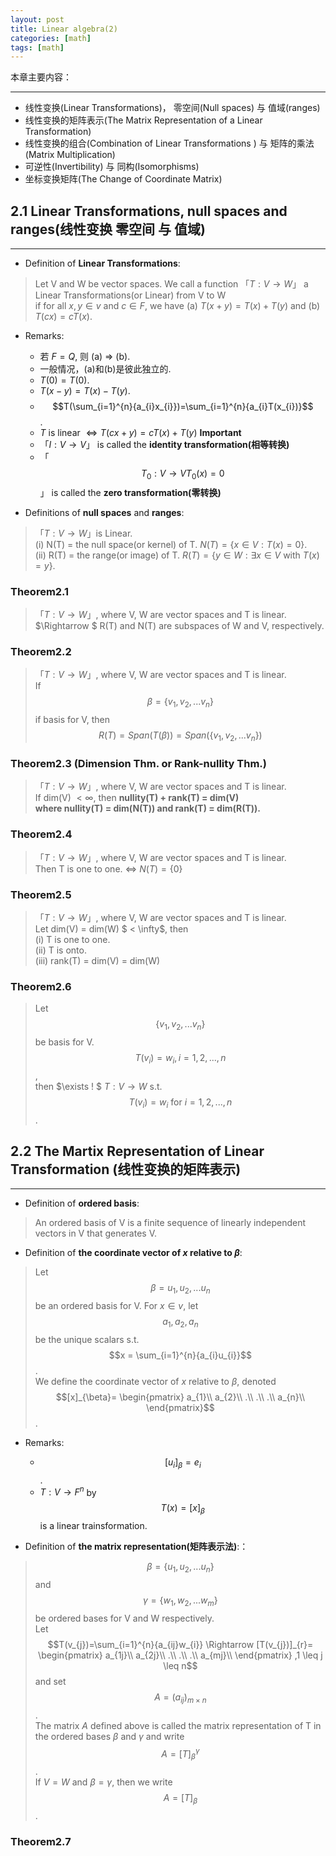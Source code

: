 ```yaml
---
layout: post
title: Linear algebra(2)
categories: [math]
tags: [math]
---
```


本章主要内容：

---

- 线性变换(Linear Transformations)， 零空间(Null spaces) 与 值域(ranges)
- 线性变换的矩阵表示(The Matrix Representation of a Linear Transformation)
- 线性变换的组合(Combination of Linear Transformations ) 与 矩阵的乘法(Matrix Multiplication)
- 可逆性(Invertibility) 与 同构(Isomorphisms)
- 坐标变换矩阵(The Change of Coordinate Matrix)



## 2.1 Linear Transformations, null spaces and ranges(线性变换 零空间 与 值域)

---

- Definition of **Linear Transformations**:

> Let V and W be vector spaces. We call a function 「$T: V  \rightarrow W$」  a Linear Transformations(or Linear) from V to W   
> if for all $x,y \in v$ and $c \in F$, we have (a) $T(x+y) = T(x) + T(y)$ and (b) $T(cx) = cT(x)$.

    
- Remarks:
    - 若 $F=Q$, 则 (a) $\Rightarrow$ (b).
    - 一般情况，(a)和(b)是彼此独立的.
    - $T(0) = T(0)$.
    - $T(x-y)=T(x)-T(y)$.
    - $$T(\sum_{i=1}^{n}{a_{i}x_{i}})=\sum_{i=1}^{n}{a_{i}T(x_{i})}$$.
    - $T$ is linear $\Leftrightarrow T(cx+y) = cT(x) + T(y)$     **Important**
    - 「$I: V  \rightarrow V$」 is called the **identity transformation(相等转换)**
    - 「$$T_{0}: V  \rightarrow V T_{0}(x) = 0$$」 is called the **zero transformation(零转换)**


- Definitions of **null spaces** and **ranges**:

> 「$T: V  \rightarrow W$」is Linear.   
> (i)  N(T) = the null space(or kernel) of T. $N(T) = \{ x \in V : T(x) = 0\}$.  
> (ii) R(T) = the range(or image) of T. $R(T) = \{ y \in W : \exists x \in V \text{ with } T(x) = y\}$.  

### Theorem2.1 

> 「$T: V  \rightarrow W$」, where V, W are vector spaces and T is linear.    
> $\Rightarrow $ R(T) and N(T) are subspaces of W and V, respectively.

### Theorem2.2

> 「$T: V  \rightarrow W$」, where V, W are vector spaces and T is linear.   
> If $$\beta = \{ v_{1}, v_{2}, ... v_{n}\} $$ if basis for V, then  
> $$R(T) = Span(T(\beta)) = Span(\{ v_{1}, v_{2}, ... v_{n}\})$$

### **Theorem2.3 (Dimension Thm. or Rank-nullity Thm.)** 

> 「$T: V  \rightarrow W$」, where V, W are vector spaces and T is linear.   
> If dim(V) $< \infty$, then **nullity(T) + rank(T) = dim(V)**  
> **where nullity(T) = dim(N(T)) and rank(T) = dim(R(T)).**


### Theorem2.4

> 「$T: V  \rightarrow W$」, where V, W are vector spaces and T is linear.   
> Then T is one to one.  $\Leftrightarrow$ $N(T) = \{ 0 \}$


### Theorem2.5

> 「$T: V  \rightarrow W$」, where V, W are vector spaces and T is linear.   
> Let dim(V) = dim(W) $ < \infty$, then  
> (i) T is one to one.  
> (ii) T is onto.  
> (iii) rank(T) = dim(V) = dim(W)

### Theorem2.6

> Let $$\{ v_{1},v_{2},...v_{n} \}$$ be basis for V. $$T(v_{i})=w_{i}, i = 1,2,...,n$$,   
> then $\exists ! $ $T: V  \rightarrow W$ s.t.  $$T(v_{i})=w_{i} \text{ for } i = 1,2,...,n$$.


## 2.2 The Martix Representation of Linear Transformation (线性变换的矩阵表示)

---

- Definition of **ordered basis**:

> An ordered basis of V is a finite sequence of linearly independent vectors in V that generates V.

- Definition of **the coordinate vector of $x$ relative to $\beta$**:

> Let $$\beta = {u_{1},u_{2},...u_{n}}$$ be an ordered basis for V. For $x \in v$, let $$a_{1},a_{2},a_{n}$$ be the unique scalars s.t. $$x = \sum_{i=1}^{n}{a_{i}u_{i}}$$.  
> We define the coordinate vector of $x$ relative to $\beta$, denoted $$[x]_{\beta}=
\begin{pmatrix}
a_{1}\\ 
a_{2}\\ 
.\\
.\\
.\\
a_{n}\\ 
\end{pmatrix}$$.

- Remarks:
    -  $$[u_{i}]_{\beta}=e_{i}$$.
    -  $T: V  \rightarrow F^{n}$ by $$T(x)=[x]_{\beta}$$ is a linear trainsformation.

- Definition of **the matrix representation(矩阵表示法)**:：

> $$\beta = \{ u_{1},u_{2},...u_{n} \}$$ and $$\gamma = \{ w_{1},w_{2},...w_{m} \}$$ be ordered bases for V and W respectively.  
> Let $$T(v_{j})=\sum_{i=1}^{n}{a_{ij}w_{i}} \Rightarrow [T(v_{j})]_{r}=
\begin{pmatrix}
a_{1j}\\ 
a_{2j}\\ 
.\\
.\\
.\\
a_{mj}\\ 
\end{pmatrix} ,1 \leq j \leq n$$ and set $$A = (a_{ij})_{m \times n}$$.  
> The matrix $A$ defined above is called the matrix representation of T in the ordered bases $\beta$ and $\gamma$ and write $$A=[T]_{\beta}^{\gamma}$$.  
> If $V = W$ and $\beta = \gamma$, then we write $$A=[T]_{\beta}$$.  

### Theorem2.7



